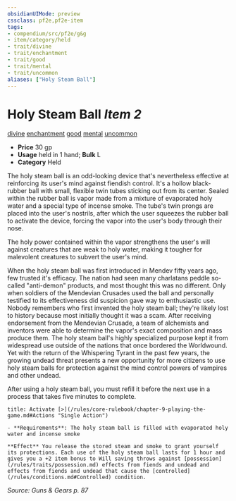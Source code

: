 ```yaml
---
obsidianUIMode: preview
cssclass: pf2e,pf2e-item
tags:
- compendium/src/pf2e/g&g
- item/category/held
- trait/divine
- trait/enchantment
- trait/good
- trait/mental
- trait/uncommon
aliases: ["Holy Steam Ball"]
---
```

# Holy Steam Ball *Item 2*  
[divine](/rules/traits/divine.md)  [enchantment](/rules/traits/enchantment.md)  [good](/rules/traits/good.md)  [mental](/rules/traits/mental.md)  [uncommon](/rules/traits/uncommon.md)  

- **Price** 30 gp
- **Usage** held in 1 hand; **Bulk** L
- **Category** Held

The holy steam ball is an odd-looking device that's nevertheless effective at reinforcing its user's mind against fiendish control. It's a hollow black-rubber ball with small, flexible twin tubes sticking out from its center. Sealed within the rubber ball is vapor made from a mixture of evaporated holy water and a special type of incense smoke. The tube's twin prongs are placed into the user's nostrils, after which the user squeezes the rubber ball to activate the device, forcing the vapor into the user's body through their nose.

The holy power contained within the vapor strengthens the user's will against creatures that are weak to holy water, making it tougher for malevolent creatures to subvert the user's mind.

When the holy steam ball was first introduced in Mendev fifty years ago, few trusted it's efficacy. The nation had seen many charlatans peddle so-called "anti-demon" products, and most thought this was no different. Only when soldiers of the Mendevian Crusades used the ball and personally testified to its effectiveness did suspicion gave way to enthusiastic use. Nobody remembers who first invented the holy steam ball; they're likely lost to history because most initially thought it was a scam. After receiving endorsement from the Mendevian Crusade, a team of alchemists and inventors were able to determine the vapor's exact composition and mass produce them. The holy steam ball's highly specialized purpose kept it from widespread use outside of the nations that once bordered the Worldwound. Yet with the return of the Whispering Tyrant in the past few years, the growing undead threat presents a new opportunity for more citizens to use holy steam balls for protection against the mind control powers of vampires and other undead.

After using a holy steam ball, you must refill it before the next use in a process that takes five minutes to complete.

```ad-embed-ability
title: Activate [>](/rules/core-rulebook/chapter-9-playing-the-game.md#Actions "Single Action")

- **Requirements**: The holy steam ball is filled with evaporated holy water and incense smoke

**Effect** You release the stored steam and smoke to grant yourself its protections. Each use of the holy steam ball lasts for 1 hour and gives you a +2 item bonus to Will saving throws against [possession](/rules/traits/possession.md) effects from fiends and undead and effects from fiends and undead that cause the [controlled](/rules/conditions.md#Controlled) condition.
```

*Source: Guns & Gears p. 87*